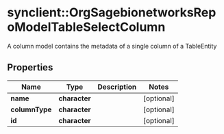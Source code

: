 # synclient::OrgSagebionetworksRepoModelTableSelectColumn

A column model contains the metadata of a single column of a TableEntity

## Properties
Name | Type | Description | Notes
------------ | ------------- | ------------- | -------------
**name** | **character** |  | [optional] 
**columnType** | **character** |  | [optional] 
**id** | **character** |  | [optional] 


